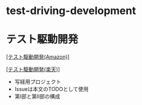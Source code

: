 # test-driving-development

# テスト駆動開発

[[テスト駆動開発(Amazon)]](https://amzn.to/2EMJhNF)

[[テスト駆動開発(楽天)]](https://a.r10.to/hI6hCg)

- 写経用プロジェクト
- Issueは本文のTODOとして使用
- 第Ⅰ部と第Ⅱ部の構成